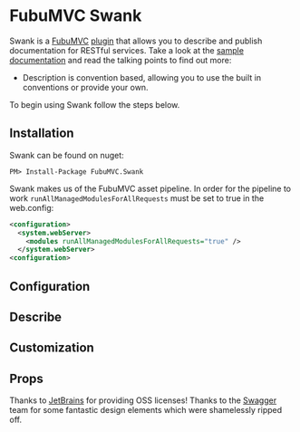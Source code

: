FubuMVC Swank
=============

Swank is a [FubuMVC](http://mvc.fubu-project.org/) [plugin](http://bottles.fubu-project.org/what-is-bottles/) that allows you to describe and publish documentation for RESTful services. Take a look at the [sample documentation](http://www.mikeobrien.net/FubuMVC.Swank) and read the talking points to find out more:

- Description is convention based, allowing you to use the built in conventions or provide your own.  

To begin using Swank follow the steps below.

Installation
------------

Swank can be found on nuget:

    PM> Install-Package FubuMVC.Swank

Swank makes us of the FubuMVC asset pipeline. In order for the pipeline to work `runAllManagedModulesForAllRequests` must be set to true in the web.config:

```xml
<configuration>
  <system.webServer>
    <modules runAllManagedModulesForAllRequests="true" />
  </system.webServer>
<configuration>  
```

Configuration
------------

Describe
------------

Customization
------------

Props
------------

Thanks to [JetBrains](http://www.jetbrains.com/) for providing OSS licenses! Thanks to the [Swagger](http://swagger.wordnik.com/) team for some fantastic design elements which were shamelessly ripped off.
